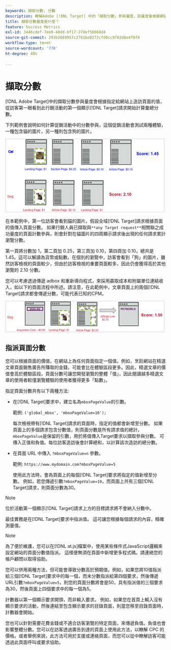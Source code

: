 ```yaml
---
keywords: 擷取分數; 分數
description: 瞭解Adobe [!DNL Target] 中的「擷取分數」參與量度，該量度會根據網站上造訪頁面的指派值，計算彙總分數。
title: 擷取分數量度是什麼？
feature: Success Metrics
exl-id: 3446cdef-7ee0-40dd-bf17-27def56668d4
source-git-commit: 293b2869957c2781be8272cfd0cc9f82d8e4f0f0
workflow-type: tm+mt
source-wordcount: '778'
ht-degree: 48%

---
```


# 擷取分數

[!DNL Adobe Target]中的擷取分數參與量度會根據指定給網站上造訪頁面的值，從訪客第一眼看到此行銷活動的第一個顯示[!DNL Target]請求開始計算彙總分數。

下列範例會說明如何計算促銷活動中的分數參與，這個促銷活動會測試兩種體驗，一種包含貓的圖片，另一種則包含狗的圖片。

![範例_score影像](assets/example_score.png)

在本範例中，第一位訪客會看到貓的圖片。假設全域[!DNL Target]請求根據頁面的值傳入頁面分數。 如果行銷人員已擷取與`**any Target request**`相關聯之成功量度的頁面計數參與，則會針對在貓圖片的四周顯示請求後出現的任何請求累計瀏覽分數。

第一頁將分數加 1，第二頁加 0.25，第三頁加 0.10，第四頁加 0.10，總共是 1.45。這可以解讀為貨幣或點數。在個別的瀏覽中，訪客會看到「狗」的圖片，雖然訪客檢視的頁面較少，但由於訪客檢視的重要頁面較多，因此仍會獲得高於其他瀏覽的 2.10 分數。

您可以考慮透過傳遞 adbox 和重新導向程式，來採用贏取成本和附屬單位連結收入，如以下的頁面流程中所述。請注意，在此範例中，文章頁面上的兩個[!DNL Target]請求都會傳遞分數，可能代表已知的CPM。

![example_score2圖片](assets/example_score2.png)

## 指派頁面分數

您可以根據頁面的價值，在網站上為任何頁面指定一個值。例如，烹飪網站在精選文章頁面銷售廣告所賺取的金錢，可能會比在體驗區段更多。因此，精選文章的價值會高於體驗區段。頁面分數可讓您開發瀏覽的整體「值」，因此閱讀越多精選文章的使用者較僅瀏覽體驗的使用者獲得更多「點數」。

指定頁面分數共有以下兩種方法:

* 在[!DNL Target]要求中，建立名為`mboxPageValue`的引數。

  範例: `('global_mbox', 'mboxPageValue=10');`

  每次檢視帶有[!DNL Target]請求的頁面時，指定的值都會新增至分數。 如果頁面上的多個請求包含分數值，則頁面分數是所有請求值的總計。 `mboxPageValue`是保留的引數，用於將值傳入Target要求以擷取參與分數。 可傳入正值和負值。每位訪客造訪後會計算總和，以計算該次造訪的總分數。

* 在頁面 URL 中傳入 `?mboxPageValue=n` 參數。

  範例: `https://www.mydomain.com?mboxPageValue=5`

  使用此方法時，會為頁面上的每個[!DNL Target]要求將指定的值新增至分數。 例如，若您傳遞引數`?mboxPageValue=10`，而頁面上共有三個[!DNL Target]請求，則頁面分數為30。

>[!NOTE]
>
>位於活動第一個顯示[!DNL Target]請求上方的目標請求將不會納入分數中。

最佳實務是在[!DNL Target]要求中指派值。 這可讓您根據每個請求的內容，精確測量值。

>[!NOTE]
>
>為了便於維護，您可以在[!DNL at.js]檔案中，使用某些條件式JavaScript邏輯來設定網站的頁面分數值指派。 這樣便無須在頁面中新增更多程式碼。請連絡您的帳戶顧問以取得協助。

您可以併用兩種方法，但可能會導致分數高於預期值。例如，如果您將10值指派給三個[!DNL Target]要求中的每一個，而未分數指派給第四個要求，然後傳遞URL引數`?mboxPageValue=5`，則您的頁面分數將會是50，具有指派值的三個要求為30，然後頁面上四個要求中的每一個為5。

計數器以第一個顯示要求開頭，而非輸入要求。 例如，如果您在首頁上輸入沒有顯示要求的活動，然後連結至包含顯示要求的目錄頁面，則當您移至目錄頁面時，計數器會開始。

您也可以針對需要花費金錢或不適合訪客瀏覽的特定頁面，來傳遞負值。負值也會影響整體分數。您可以在訪客透過廣告到達的頁面上使用此方法，以瞭解 CPC 的價格。或者舉例來說，此方法可用於支援或連絡頁面，而您可以從中瞭解訪客可能透過此頁面呼叫或要求協助。
